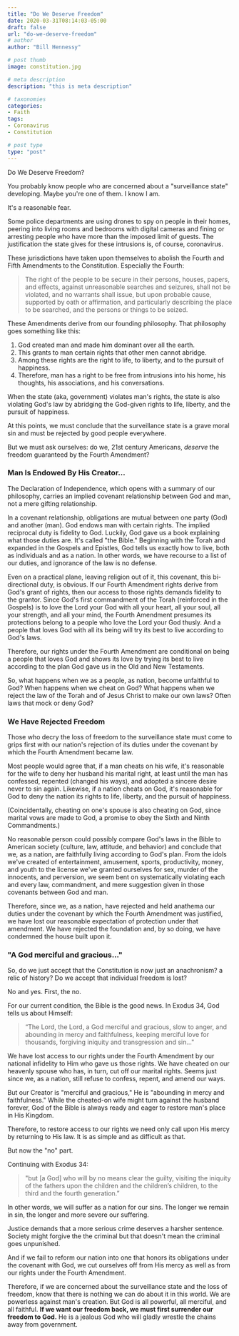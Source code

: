 ```yaml
---
title: "Do We Deserve Freedom"
date: 2020-03-31T08:14:03-05:00
draft: false
url: "do-we-deserve-freedom"
# author
author: "Bill Hennessy"

# post thumb
image: constitution.jpg

# meta description
description: "this is meta description"

# taxonomies
categories: 
- Faith
tags:
- Coronavirus
- Constitution

# post type
type: "post"
---
```


Do We Deserve Freedom?

You probably know people who are concerned about a "surveillance state" developing. Maybe you're one of them. I know I am.

It's a reasonable fear.

Some police departments are using drones to spy on people in their homes, peering into living rooms and bedrooms with digital cameras and fining or arresting people who have more than the imposed limit of guests. The justification the state gives for these intrusions is, of course, coronavirus. 

These jurisdictions have taken upon themselves to abolish the Fourth and Fifth Amendments to the Constitution. Especially the Fourth:

> The right of the people to be secure in their persons, houses, papers, and effects, against unreasonable searches and seizures, shall not be violated, and no warrants shall issue, but upon probable cause, supported by oath or affirmation, and particularly describing the place to be searched, and the persons or things to be seized.

These Amendments derive from our founding philosophy. That philosophy goes something like this:

1. God created man and made him dominant over all the earth.
2. This grants to man certain rights that other men cannot abridge.
3. Among these rights are the right to life, to liberty, and to the pursuit of happiness.
4. Therefore, man has a right to be free from intrusions into his home, his thoughts, his associations, and his conversations.

When the state (aka, government) violates man's rights, the state is also violating God's law by abridging the God-given rights to life, liberty, and the pursuit of happiness.

At this points, we must conclude that the surveillance state is a grave moral sin and must be rejected by good people everywhere. 

But we must ask ourselves: do we, 21st century Americans, *deserve* the freedom guaranteed by the Fourth Amendment?

### Man Is Endowed By His Creator...

The Declaration of Independence, which opens with a summary of our philosophy, carries an implied covenant relationship between God and man, not a mere gifting relationship. 

In a covenant relationship, obligations are mutual between one party (God) and another (man). God endows man with certain rights. The implied reciprocal duty is fidelity to God. Luckily, God gave us a book explaining what those duties are. It's called "the Bible." Beginning with the Torah and expanded in the Gospels and Epistles, God tells us exactly how to live, both as individuals and as a nation. In other words, we have recourse to a list of our duties, and ignorance of the law is no defense. 

Even on a practical plane, leaving religion out of it, this covenant, this bi-directional duty, is obvious. If our Fourth Amendment rights derive from God's grant of rights, then our access to those rights demands fidelity to the grantor. Since God's first commandment of the Torah (reinforced in the Gospels) is to love the Lord your God with all your heart, all your soul, all your strength, and all your mind, the Fourth Amendment presumes its protections belong to a people who love the Lord your God thusly. And a people that loves God with all its being will try its best to live according to God's laws.  

Therefore, our rights under the Fourth Amendment are conditional on being a people that loves God and shows its love by trying its best to live according to the plan God gave us in the Old and New Testaments. 

So, what happens when we as a people, as nation, become unfaithful to God? When happens when we cheat on God? What happens when we reject the law of the Torah and of Jesus Christ to make our own laws? Often laws that mock or deny God?

### We Have Rejected Freedom

Those who decry the loss of freedom to the surveillance state must come to grips first with our nation's rejection of its duties under the covenant by which the Fourth Amendment became law. 

Most people would agree that, if a man cheats on his wife, it's reasonable for the wife to deny her husband his marital right, at least until the man has confessed, repented (changed his ways), and adopted a sincere desire never to sin again. Likewise, if a nation cheats on God, it's reasonable for God to deny the nation its rights to life, liberty, and the pursuit of happiness. 

(Coincidentally, cheating on one's spouse is also cheating on God, since marital vows are made to God, a promise to obey the Sixth and Ninth Commandments.) 

No reasonable person could possibly compare God's laws in the Bible to American society (culture, law, attitude, and behavior) and conclude that we, as a nation, are faithfully living according to God's plan. From the idols we've created of entertainment, amusement, sports, productivity, money, and youth to the license we've granted ourselves for sex, murder of the innocents, and perversion, we seem bent on systematically violating each and every law, commandment, and mere suggestion given in those covenants between God and man. 

Therefore, since we, as a nation, have rejected and held anathema our duties under the covenant by which the Fourth Amendment was justified, we have lost our reasonable expectation of protection under that amendment. We have rejected the foundation and, by so doing, we have condemned the house built upon it. 

### "A God merciful and gracious..."

So, do we just accept that the Constitution is now just an anachronism? a relic of history? Do we accept that individual freedom is lost?

No and yes. First, the no.

For our current condition, the Bible is the good news. In Exodus 34, God tells us about Himself:

> “The Lord, the Lord, a God merciful and gracious, slow to anger, and abounding in mercy and faithfulness, keeping merciful love for thousands, forgiving iniquity and transgression and sin..."

We have lost access to our rights under the Fourth Amendment by our national infidelity to Him who gave us those rights. We have cheated on our heavenly spouse who has, in turn, cut off our marital rights. Seems just since we, as a nation, still refuse to confess, repent, and amend our ways.

But our Creator is "merciful and gracious," He is "abounding in mercy and faithfulness." While the cheated-on wife might turn against the husband forever, God of the Bible is always ready and eager to restore man's place in His Kingdom. 

Therefore, to restore access to our rights we need only call upon His mercy by returning to His law. It is as simple and as difficult as that. 

But now the "no" part. 

Continuing with Exodus 34:

> "but [a God] who will by no means clear the guilty, visiting the iniquity of the fathers upon the children and the children’s children, to the third and the fourth generation.”

In other words, we will suffer as a nation for our sins. The longer we remain in sin, the longer and more severe our suffering. 

Justice demands that a more serious crime deserves a harsher sentence. Society might forgive the the criminal but that doesn't mean the criminal goes unpunished. 

And if we fail to reform our nation into one that honors its obligations under the covenant with God, we cut ourselves off from His mercy as well as from our rights under the Fourth Amendment. 

Therefore, if we are concerned about the surveillance state and the loss of freedom, know that there is nothing we can do about it in this world. We are powerless against man's creation. But God is all powerful, all merciful, and all faithful. **If we want our freedom back, we must first surrender our freedom to God.** He is a jealous God who will gladly wrestle the chains away from government. 